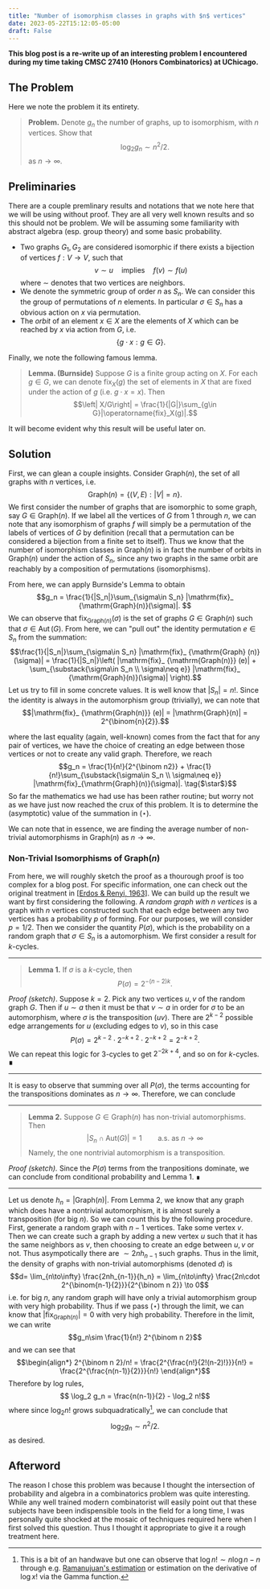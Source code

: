```yaml
---
title: "Number of isomorphism classes in graphs with $n$ vertices"
date: 2023-05-22T15:12:05-05:00
draft: False
---
```

**This blog post is a re-write up of an interesting problem I encountered during my time taking CMSC 27410 (Honors Combinatorics) at UChicago.**

## The Problem 
Here we note the problem it its entirety. 
> **Problem.** Denote $g_n$ the number of graphs, up to isomorphism, with $n$ vertices. Show that 
> $$\log_2 g_n \sim n^2/2.$$
> as $n\to\infty$.

## Preliminaries
There are a couple premlinary results and notations that we note here that we will be using without proof. They are all very well known results and so this should not be problem. We will be assuming some familiarity with abstract algebra (esp. group theory) and some basic probability. 
- Two graphs $G_1, G_2$ are considered isomorphic if there exists a bijection of vertices $f: V\to V$, such that $$v\sim u \quad \text{implies} \quad f(v) \sim f(u)$$ where $\sim$ denotes that two vertices are neighbors. 
- We denote the symmetric group of order $n$ as $S_n$. We can consider this the group of permutations of $n$ elements. In particular $\sigma\in S_n$ has a obvious action on $x$ via permutation. 
- The *orbit* of an element $x\in X$ are the elements of $X$ which can be reached by $x$ via action from $G$, i.e. $$\{g\cdot x: g\in G\}.$$ 

Finally, we note the following famous lemma.
> **Lemma. (Burnside)**  Suppose $G$ is a finite group acting on $X$. For each $g\in G$, we can denote $\operatorname{fix}_ X(g)$ the set of elements in $X$ that are fixed under the action of $g$ (i.e. $g\cdot x = x$). Then $$\left| X/G\right| = \frac{1}{|G|}\sum_{g\in G}|\operatorname{fix}_X(g)|.$$

It will become evident why this result will be useful later on. 

## Solution
First, we can glean a couple insights. Consider $\mathrm{Graph}(n)$, the set of all graphs with $n$ vertices, i.e. $$\mathrm{Graph}(n)=\{(V,E): |V|=n\}.$$ We first consider the number of graphs that are isomorphic to some graph, say $G\in \mathrm{Graph}(n)$.  If we label all the vertices of $G$ from $1$ through $n$, we can note that any isomorphism of graphs $f$ will simply be a permutation of the labels of vertices of $G$ by definition (recall that a permutation can be considered a bijection from a finite set to itself). Thus we know that the number of isomorphism classes in $\mathrm{Graph}(n)$ is in fact the number of orbits in $\mathrm{Graph}(n)$ under the action of $S_n$, since any two graphs in the same orbit are reachably by a composition of permutations (isomorphisms). 

From here, we can apply Burnside's Lemma to obtain $$g_n = \frac{1}{|S_n|}\sum_{\sigma\in S_n} |\mathrm{fix}_ {\mathrm{Graph}(n)}(\sigma)|. $$ We can observe that $\operatorname{fix}_ {\mathrm{Graph}(n)}(\sigma)$ is the set of graphs $G\in \mathrm{Graph}(n)$ such that  $\sigma\in \operatorname{Aut}(G)$. From here, we can "pull out" the identity permutation $e\in S_n$ from the summation: $$\frac{1}{|S_n|}\sum_{\sigma\in S_n} |\mathrm{fix}_ {\mathrm{Graph} (n)}(\sigma)| = \frac{1}{|S_n|}\left( |\mathrm{fix}_ {\mathrm{Graph(n)}} (e)| + \sum_{\substack{\sigma\in S_n \\ \sigma\neq e}} |\mathrm{fix}_ {\mathrm{Graph}(n)}(\sigma)| \right).$$ Let us try to fill in some concrete values. It is well know that $|S_n|=n!$. Since the identity is always in the automorphism group (trivially), we can note that $$|\mathrm{fix}_ {\mathrm{Graph(n)}} (e)| = |\mathrm{Graph}(n)| = 2^{\binom{n}{2}}.$$

where the last equality (again, well-known) comes from the fact that for any pair of vertices, we have the choice of creating an edge between those vertices or not to create any valid graph. Therefore, we reach $$g_n = \frac{1}{n!}{2^{\binom n2}} + \frac{1}{n!}\sum_{\substack{\sigma\in S_n \\ \sigma\neq e}} |\mathrm{fix}_{\mathrm{Graph}(n)}(\sigma)|. \tag{$\star$}$$ So far the mathematics we had use has been rather routine; but worry not as we have just now reached the crux of this problem. It is to determine the (asymptotic) value of the summation in $(\star)$. 

We can note that in essence, we are finding the average number of non-trivial automorphisms in $\mathrm{Graph}(n)$ as $n\to\infty$.

### Non-Trivial Isomorphisms of $\mathrm{Graph}(n)$
From here, we will roughly sketch the proof as a thourough proof is too complex for a blog post. For specific information, one can check out the original treatment in [[Erdos & Renyi, 1963]](https://link.springer.com/article/10.1007/BF01895716). We can build up the result we want by first considering the following. A *random graph with $n$ vertices* is a graph with $n$ vertices constructed such that each edge between any two vertices has a probability $p$ of forming. For our purposes, we will consider $p=1/2$.  Then we consider the quantity $P(\sigma)$, which is the probability on a random graph that $\sigma\in S_n$ is a automorphism. We first consider a result for $k$-cycles. 

----
> **Lemma 1.** If $\sigma$ is a $k$-cycle, then $$P(\sigma) = 2^{-(n-2)k}.$$

*Proof (sketch)*. Suppose $k=2$. Pick any two vertices $u,v$ of the random graph $G$. Then if $u\sim a$ then it must be that $v\sim a$ in order for $\sigma$ to be an automorphism, where $\sigma$ is the transposition $(uv)$.  There are $2^{k-2}$ possible edge arrangements for $u$ (excluding edges to $v$), so in this case $$P(\sigma) =  2^{k-2}\cdot2^{-k+2}\cdot 2^{-k+2} = 2^{-k+2}.$$ We can repeat this logic for $3$-cycles to get $2^{-2k+4}$, and so on for $k$-cycles. **∎**

---
It is easy to observe that summing over all $P(\sigma)$, the terms accounting for the transpositions dominates as $n\to\infty$. Therefore, we can conclude

----
> **Lemma 2.**  Suppose $G\in \mathrm{Graph}(n)$ has non-trivial automorphisms. Then $$|S_n\cap \mathrm{Aut}(G)| = 1\qquad \text{a.s. as } n\to\infty$$ Namely, the one nontrivial automorphism is a transposition. 

*Proof (sketch).* Since the $P(\sigma)$ terms from the tranpositions dominate, we can conclude from conditional probability and Lemma 1. ∎
___
Let us denote $h_n = |\mathrm{Graph}(n)|$. From Lemma 2, we know that any graph which does have a nontrivial automorphism, it is almost surely a transposition (for big $n$). So we can count this by the following procedure. First, generate a random graph with $n-1$ vertices. Take some vertex $v$. Then we can create such a graph by adding a new vertex $u$ such that it has the same neighbors as $v$, then choosing to create an edge between $u,v$ or not. Thus asympotically there are $\sim 2n h_{n-1}$ such graphs. Thus in the limit, the density of graphs with non-trivial automorphisms (denoted $d$) is $$d= \lim_{n\to\infty} \frac{2nh_{n-1}}{h_n} = \lim_{n\to\infty} \frac{2n\cdot 2^{\binom{n-1}{2}}}{2^{\binom n 2}} \to 0$$
i.e. for big $n$, any random graph will have only a trivial automorphism group with very high probability. Thus if we pass $(\star)$ through the limit, we can know that $|\mathrm{fix}_{\mathrm{Graph}(n)}| = 0$ with very high probability. Therefore in the limit, we can write $$g_n\sim \frac{1}{n!} 2^{\binom n 2}$$ and we can see that $$\begin{align*}
2^{\binom n 2}/n! = \frac{2^{\frac{n!}{2!(n-2)!}}}{n!} = \frac{2^{\frac{n(n-1)}{2}}}{n!}
\end{align*}$$
Therefore by log rules, $$
\log_2 g_n = \frac{n(n-1)}{2} - \log_2 n!$$
where since $\log_2n!$ grows subquadratically[^1], we can conclude that $$\log_2 g_n \sim n^2/2.$$ as desired. 

[^1]: This is a bit of an handwave but one can observe that $\log n! \sim n\log n - n$ through e.g. [Ramanujuan's estimation](https://en.wikipedia.org/wiki/Stirling%27s_approximation#See_also) or estimation on the derivative of $\log x!$ via the Gamma function. 

## Afterword
The reason I chose this problem was because I thought the intersection of probability and algebra in a combinatorics problem was quite interesting. While any well trained modern combinatorist will easily point out that these subjects have been indispensible tools in the field for a long time, I was personally quite shocked at the mosaic of techniques required here when I first solved this question. Thus I thought it appropriate to give it a rough treatment here.





